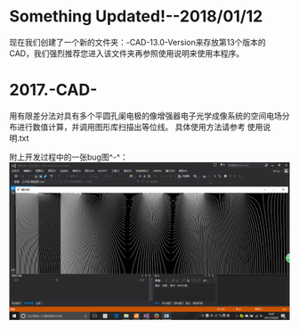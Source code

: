 # Something Updated!--2018/01/12

现在我们创建了一个新的文件夹：-CAD-13.0-Version来存放第13个版本的CAD，我们强烈推荐您进入该文件夹再参照使用说明来使用本程序。

# 2017.-CAD-
用有限差分法对具有多个平圆孔阑电极的像增强器电子光学成像系统的空间电场分布进行数值计算，并调用图形库扫描出等位线。
具体使用方法请参考 使用说明.txt  

附上开发过程中的一张bug图^-^：  
![这里写图片描述](https://github.com/LLMIKU/2017.-CAD-/blob/master/Bug_Image/2017-10-24.png)



